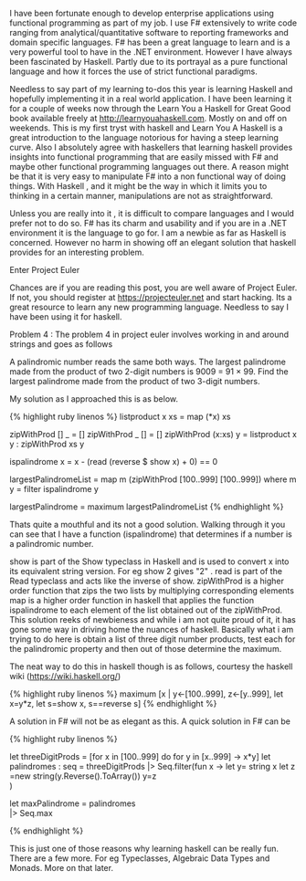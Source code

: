 I have been fortunate enough to develop enterprise applications using functional programming as part of my job. I use F# extensively to write code ranging from analytical/quantitative software to reporting frameworks and domain specific languages. F# has been a great language to learn and is a very powerful tool to have in the .NET environment. However I have always been fascinated by Haskell. Partly due to its portrayal as a pure functional language and how it forces the use of strict functional paradigms.

Needless to say part of my learning to-dos this year is learning Haskell and hopefully implementing it in a real world application. I have been learning it for a couple of weeks now through the Learn You a Haskell for Great Good book available freely at http://learnyouahaskell.com. Mostly on and off on weekends. This is my first tryst with haskell and Learn You A Haskell is a great introduction to the language notorious for having a steep learning curve. Also I absolutely agree with haskellers that learning haskell provides insights into functional programming that are easily missed with F# and maybe other functional programming languages out there. A reason might be that it is very easy to manipulate F# into a non functional way of doing things. With Haskell , and it might be the way in which it limits you to thinking in a certain manner, manipulations are not as straightforward.

Unless you are really into it , it is difficult to compare languages and I would prefer not to do so. F# has its charm and usability and if you are in a .NET environment it is the language to go for. I am a newbie as far as Haskell is concerned. However no harm in showing off an elegant solution that haskell provides for an interesting problem.

Enter Project Euler

Chances are if you are reading this post, you are well aware of Project Euler. If not, you should register at https://projecteuler.net and start hacking. Its a great resource to learn any new programming language. Needless to say I have been using it for haskell.

Problem 4 : The problem 4 in project euler involves working in and around strings and goes as follows

A palindromic number reads the same both ways. The largest palindrome made from the product of two 2-digit numbers is 9009 = 91 × 99. Find the largest palindrome made from the product of two 3-digit numbers.

My solution as I approached this is as below.

{% highlight ruby linenos %} listproduct x xs = map (*x) xs

zipWithProd [] _ = [] zipWithProd _ [] = [] zipWithProd (x:xs) y = listproduct x y : zipWithProd xs y

ispalindrome x = x - (read (reverse $ show x) + 0) == 0

largestPalindromeList = map m (zipWithProd [100..999] [100..999]) where m y = filter ispalindrome y

largestPalindrome = maximum largestPalindromeList {% endhighlight %}

Thats quite a mouthful and its not a good solution. Walking through it you can see that I have a function (ispalindrome) that determines if a number is a palindromic number.

show is part of the Show typeclass in Haskell and is used to convert x into its equivalent string version. For eg show 2  gives "2" . 
read is part of the Read typeclass and acts like the inverse of show. 
zipWithProd is a higher order function that zips the two lists by multiplying corresponding elements
map is a higher order function in haskell that applies the function ispalindrome to each element of the list obtained out of the zipWithProd.
This solution reeks of newbieness and while i am not quite proud of it, it has gone some way in driving home the nuances of haskell. Basically what i am trying to do here is obtain a list of three digit number products, test each for the palindromic property and then out of those determine the maximum. 

The neat way to do this in haskell though is as follows, courtesy the haskell wiki (https://wiki.haskell.org/)

{% highlight ruby linenos %}
maximum [x | y<-[100..999], z<-[y..999], let x=y*z, let s=show x, s==reverse s]
{% endhighlight %}


A solution in F# will not be as elegant as this. A quick solution in F# can be

{% highlight ruby linenos %}

let threeDigitProds = [for x in [100..999] do for y in [x..999] -> x*y]
let palindromes : seq<int>  = threeDigitProds
       |> Seq.filter(fun x -> 
           let y= string x
           let z =new string(y.Reverse().ToArray())
           y=z                 
            )
            

let maxPalindrome  = palindromes      
      |> Seq.max

{% endhighlight %}

This is just one of those reasons why learning haskell can be really fun. There are a few more. For eg Typeclasses, Algebraic Data Types and Monads. More on that later.